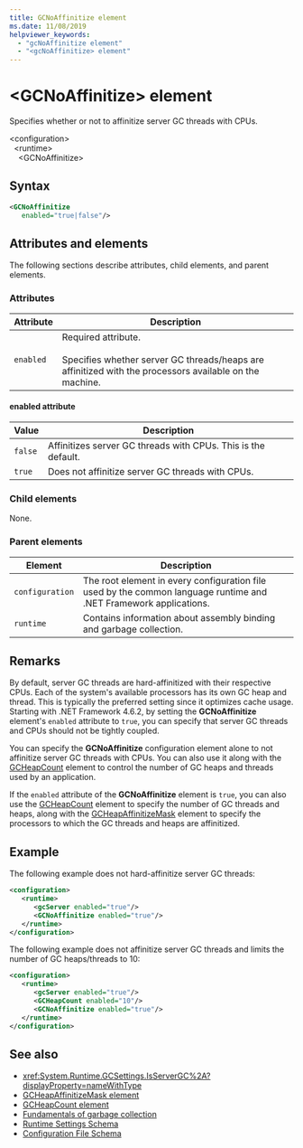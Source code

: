 ```yaml
---
title: GCNoAffinitize element
ms.date: 11/08/2019
helpviewer_keywords:
  - "gcNoAffinitize element"
  - "<gcNoAffinitize> element"
---
```

# \<GCNoAffinitize> element

Specifies whether or not to affinitize server GC threads with CPUs.

\<configuration>\
&nbsp;&nbsp;\<runtime>\
&nbsp;&nbsp;&nbsp;&nbsp;\<GCNoAffinitize>

## Syntax

```xml
<GCNoAffinitize
   enabled="true|false"/>
```

## Attributes and elements

The following sections describe attributes, child elements, and parent elements.

### Attributes

|Attribute|Description|
|---------------|-----------------|
|`enabled`|Required attribute.<br /><br />Specifies whether server GC threads/heaps are affinitized with the processors available on the machine.|

#### enabled attribute

|Value|Description|
|-----------|-----------------|
|`false`|Affinitizes server GC threads with CPUs. This is the default.|
|`true`|Does not affinitize server GC threads with CPUs.|

### Child elements

None.

### Parent elements

|Element|Description|
|-------------|-----------------|
|`configuration`|The root element in every configuration file used by the common language runtime and .NET Framework applications.|
|`runtime`|Contains information about assembly binding and garbage collection.|

## Remarks

By default, server GC threads are hard-affinitized with their respective CPUs. Each of the system's available processors has its own GC heap and thread. This is typically the preferred setting since it optimizes cache usage. Starting with .NET Framework 4.6.2, by setting the **GCNoAffinitize** element's `enabled` attribute to `true`, you can specify that server GC threads and CPUs should not be tightly coupled.

You can specify the **GCNoAffinitize** configuration element alone to not affinitize server GC threads with CPUs. You can also use it along with the [GCHeapCount](gcheapcount-element.md) element to control the number of GC heaps and threads used by an application.

If the `enabled` attribute of the **GCNoAffinitize** element is `true`, you can also use the [GCHeapCount](gcheapcount-element.md) element to specify the number of GC threads and heaps, along with the [GCHeapAffinitizeMask](gcheapaffinitizemask-element.md) element to specify the processors to which the GC threads and heaps are affinitized.

## Example

The following example does not hard-affinitize server GC threads:

```xml
<configuration>
   <runtime>
      <gcServer enabled="true"/>
      <GCNoAffinitize enabled="true"/>
   </runtime>
</configuration>
```

The following example does not affinitize server GC threads and limits the number of GC heaps/threads to 10:

```xml
<configuration>
   <runtime>
      <gcServer enabled="true"/>
      <GCHeapCount enabled="10"/>
      <GCNoAffinitize enabled="true"/>
   </runtime>
</configuration>
```

## See also

- <xref:System.Runtime.GCSettings.IsServerGC%2A?displayProperty=nameWithType>
- [GCHeapAffinitizeMask element](gcheapaffinitizemask-element.md)
- [GCHeapCount element](gcheapcount-element.md)
- [Fundamentals of garbage collection](../../../../standard/garbage-collection/fundamentals.md)
- [Runtime Settings Schema](index.md)
- [Configuration File Schema](../index.md)
